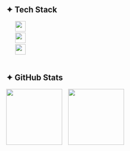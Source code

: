 ## ✦ Tech Stack
<div>
  &nbsp;&nbsp;&nbsp;&nbsp;&nbsp;&nbsp;<img src="https://skillicons.dev/icons?i=javascript,typescript,react" height="28"/>
</div>
<div>
  &nbsp;&nbsp;&nbsp;&nbsp;&nbsp;&nbsp;<img src="https://skillicons.dev/icons?i=html,css,sass,tailwindcss,bootstrap" height="28"/>
</div>
<div>
  &nbsp;&nbsp;&nbsp;&nbsp;&nbsp;&nbsp;<img src="https://skillicons.dev/icons?i=figma,photoshop" height="28"/>
</div>

<br>

## ✦ GitHub Stats
<div align="left"> 
  <img src="https://github-readme-stats.vercel.app/api/top-langs/?username=chiyo-an&layout=compact&theme=tokyonight&hide_border=true&bg_color=0D1117" height="150" /> &nbsp;&nbsp;
  <img src="https://github-readme-stats.vercel.app/api?username=chiyo-an&show_icons=true&theme=tokyonight&hide_border=true&bg_color=0D1117" height="150" />
</div>
